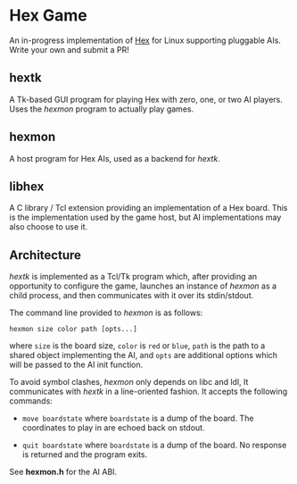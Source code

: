 Hex Game
========

An in-progress implementation of
[Hex](https://en.wikipedia.org/wiki/Hex_(board_game)) for Linux supporting
pluggable AIs. Write your own and submit a PR!


hextk
-----

A Tk-based GUI program for playing Hex with zero, one, or two AI players. Uses
the *hexmon* program to actually play games.


hexmon
------

A host program for Hex AIs, used as a backend for *hextk*.


libhex
------

A C library / Tcl extension providing an implementation of a Hex board. This is
the implementation used by the game host, but AI implementations may also choose
to use it.


Architecture
------------

*hextk* is implemented as a Tcl/Tk program which, after providing an opportunity
to configure the game, launches an instance of *hexmon* as a child process, and
then communicates with it over its stdin/stdout.

The command line provided to *hexmon* is as follows:

    hexmon size color path [opts...]

where `size` is the board size, `color` is `red` or `blue`, `path` is the path
to a shared object implementing the AI, and `opts` are additional options which
will be passed to the AI init function.

To avoid symbol clashes, *hexmon* only depends on libc and ldl, It communicates
with *hextk* in a line-oriented fashion. It accepts the following commands:

 - `move boardstate` where `boardstate` is a dump of the board. The coordinates
   to play in are echoed back on stdout.
   
 - `quit boardstate` where `boardstate` is a dump of the board. No response is
   returned and the program exits.
    
See **hexmon.h** for the AI ABI.
